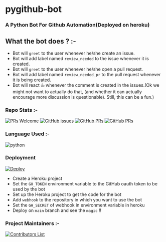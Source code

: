 # pygithub-bot

### A Python Bot For Github Automation(Deployed on heroku)


## What the bot does ? :-

- Bot will `greet` to the user whenever he/she create an issue.
- Bot will add label named `review_needed` to the issue whenever it is created.
- Bot will `greet` to the user whenever he/she open a pull request.
- Bot will add label named `review_needed_pr` to the pull request whenever it is being created.
- Bot will react `👍` whenever the comment is created in the issues.(Ok we might not want to actually do that, (and whether it can actually encourage more discussion is questionable). Still, this can be a fun.)


### Repo Stats :-

[![PRs Welcome](https://img.shields.io/badge/PRs-welcome-green.svg?style=for-the-badge&color=blue)](.github/CONTRIBUTING.md)
[![GitHub issues](https://img.shields.io/github/issues/vasu-1/pygithub-bot?color=green&logo=github&style=for-the-badge)](https://github.com/vasu-1/pygithub-bot/issues)
[![GitHub PRs](https://img.shields.io/github/issues-pr/vasu-1/pygithub-bot?style=for-the-badge&logo=github)](https://github.com/vasu-1/pygithub-bot/pulls) [![GitHub PRs](https://img.shields.io/github/issues-pr-closed/vasu-1/pygithub-bot?style=for-the-badge&color=critical&logo=github)](https://github.com/vasu-1/pygithub-bot/pulls?q=is%3Apr+is%3Aclosed)


### Language Used :-

![python](https://img.shields.io/badge/python-v3.7-blue?style=for-the-badge&logo=python&logoColor=white)



### Deployment

[![Deploy](https://www.herokucdn.com/deploy/button.svg)](https://heroku.com/deploy?template=https://github.com/vasu-1/pygithub-bot)

- Create a Heroku project
- Set the `GH_TOKEN` environment variable to the GitHub oauth token to be used by the bot
- Set up the Heroku project to get the code for the bot
- Add `webhook` to the repository in which you want to use the bot
- Set the `GH_SECRET` of webhook in environment variable in heroku
- Deploy on `main` branch and see the `magic` !!
 

### Project Maintainers :-

[![Contributors List](https://contrib.rocks/image?repo=vasu-1/pygithub-bot)](https://github.com/vasu-1/pygithub-bot/graphs/contributors)



